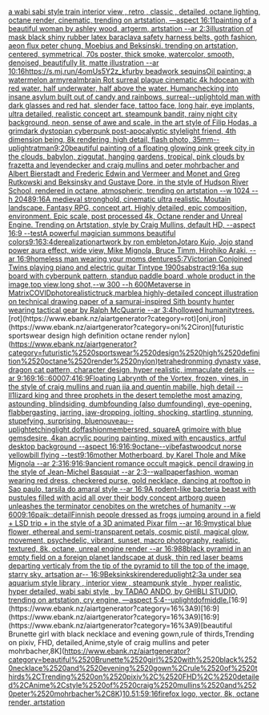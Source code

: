 [a wabi sabi style train interior view , retro , classic , detailed, octane lighting, octane render, cinematic, trending on artstation, —aspect 16:11](https://www.ebank.nz/aiartgenerator?category=a%2520wabi%2520sabi%2520style%2520train%2520interior%2520view%2520%2C%2520retro%2520%2C%2520classic%2520%2C%2520detailed%2C%2520octane%2520lighting%2C%2520octane%2520render%2C%2520cinematic%2C%2520trending%2520on%2520artstation%2C%2520%E2%80%94aspect%252016%3A11)[painting of a beautiful woman by ashley wood, artgerm, artstation --ar 2:3](https://www.ebank.nz/aiartgenerator?category=painting%2520of%2520a%2520beautiful%2520woman%2520by%2520ashley%2520wood%2C%2520artgerm%2C%2520artstation%2520--ar%25202%3A3)[illustration of mask black shiny rubber latex baraclava safety harness belts, goth fashion, aeon flux peter chung, Moebius and Beksinski. trending on artstation, centered, symmetrical, 70s poster, thick smoke, watercolor, smooth, denoised, beautifully lit, matte illustration --ar 10:16](https://www.ebank.nz/aiartgenerator?category=illustration%2520of%2520mask%2520black%2520shiny%2520rubber%2520latex%2520baraclava%2520safety%2520harness%2520belts%2C%2520goth%2520fashion%2C%2520aeon%2520flux%2520peter%2520chung%2C%2520Moebius%2520and%2520Beksinski.%2520trending%2520on%2520artstation%2C%2520centered%2C%2520symmetrical%2C%252070s%2520poster%2C%2520thick%2520smoke%2C%2520watercolor%2C%2520smooth%2C%2520denoised%2C%2520beautifully%2520lit%2C%2520matte%2520illustration%2520--ar%252010%3A16)[<https://s.mj.run/4omUs5Y2z_k>](https://www.ebank.nz/aiartgenerator?category=%3Chttps%3A//s.mj.run/4omUs5Y2z_k%3E)[furby beadwork sequins](https://www.ebank.nz/aiartgenerator?category=furby%2520beadwork%2520sequins)[Oil painting: a watermelon army](https://www.ebank.nz/aiartgenerator?category=Oil%2520painting%3A%2520a%2520watermelon%2520army)[realm](https://www.ebank.nz/aiartgenerator?category=realm)[brain Rot surreal plague cinematic 4k hd](https://www.ebank.nz/aiartgenerator?category=brain%2520Rot%2520surreal%2520plague%2520cinematic%25204k%2520hd)[ocean with red water. half underwater, half above the water. Human](https://www.ebank.nz/aiartgenerator?category=ocean%2520with%2520red%2520water.%2520half%2520underwater%2C%2520half%2520above%2520the%2520water.%2520Human)[checking into insane asylum built out of candy and rainbows, surreal](https://www.ebank.nz/aiartgenerator?category=checking%2520into%2520insane%2520asylum%2520built%2520out%2520of%2520candy%2520and%2520rainbows%2C%2520surreal)[--uplight](https://www.ebank.nz/aiartgenerator?category=--uplight)[old man with dark glasses and red hat, slender face, tattoo face, long hair, eye implants, ultra detailed, realistic concept art. steampunk bandit, rainy night city background, neon, sense of awe and scale, in the art style of Filip Hodas, a grimdark dystopian cyberpunk post-apocalyptic style](https://www.ebank.nz/aiartgenerator?category=old%2520man%2520with%2520dark%2520glasses%2520and%2520red%2520hat%2C%2520slender%2520face%2C%2520tattoo%2520face%2C%2520long%2520hair%2C%2520eye%2520implants%2C%2520ultra%2520detailed%2C%2520realistic%2520concept%2520art.%2520steampunk%2520bandit%2C%2520rainy%2520night%2520city%2520background%2C%2520neon%2C%2520sense%2520of%2520awe%2520and%2520scale%2C%2520in%2520the%2520art%2520style%2520of%2520Filip%2520Hodas%2C%2520a%2520grimdark%2520dystopian%2520cyberpunk%2520post-apocalyptic%2520style)[light friend, 4th dimension being, 8k rendering, high detail, flash photo, 35mm](https://www.ebank.nz/aiartgenerator?category=light%2520friend%2C%25204th%2520dimension%2520being%2C%25208k%2520rendering%2C%2520high%2520detail%2C%2520flash%2520photo%2C%252035mm)[--uplight](https://www.ebank.nz/aiartgenerator?category=--uplight)[ratman](https://www.ebank.nz/aiartgenerator?category=ratman)[9:20](https://www.ebank.nz/aiartgenerator?category=9%3A20)[beautiful painting of a floating glowing pink greek city in the clouds, babylon, ziggutat, hanging gardens, tropical, pink clouds by frazetta and leyendecker and craig mullins and peter mohrbacher and Albert Bierstadt and Frederic Edwin and Vermeer and Monet and Greg Rutkowski and Beksinsky and Gustave Dore, in the style of Hudson River School, rendered in octane, atmospheric, trending on artstation  --w 1024 --h 2048](https://www.ebank.nz/aiartgenerator?category=beautiful%2520painting%2520of%2520a%2520floating%2520glowing%2520pink%2520greek%2520city%2520in%2520the%2520clouds%2C%2520babylon%2C%2520ziggutat%2C%2520hanging%2520gardens%2C%2520tropical%2C%2520pink%2520clouds%2520by%2520frazetta%2520and%2520leyendecker%2520and%2520craig%2520mullins%2520and%2520peter%2520mohrbacher%2520and%2520Albert%2520Bierstadt%2520and%2520Frederic%2520Edwin%2520and%2520Vermeer%2520and%2520Monet%2520and%2520Greg%2520Rutkowski%2520and%2520Beksinsky%2520and%2520Gustave%2520Dore%2C%2520in%2520the%2520style%2520of%2520Hudson%2520River%2520School%2C%2520rendered%2520in%2520octane%2C%2520atmospheric%2C%2520trending%2520on%2520artstation%2520%2520--w%25201024%2520--h%25202048)[9:16](https://www.ebank.nz/aiartgenerator?category=9%3A16)[A medieval stronghold, cinematic ultra realistic. Moutain landscape. Fantasy RPG, concept art. Highly detailed, epic composition, environment. Epic scale, post processed 4k, Octane render and Unreal Engine. Trending on Artstation, style by Craig Mullins, default HD, --aspect 16:9 --test](https://www.ebank.nz/aiartgenerator?category=A%2520medieval%2520stronghold%2C%2520cinematic%2520ultra%2520realistic.%2520Moutain%2520landscape.%2520Fantasy%2520RPG%2C%2520concept%2520art.%2520Highly%2520detailed%2C%2520epic%2520composition%2C%2520environment.%2520Epic%2520scale%2C%2520post%2520processed%25204k%2C%2520Octane%2520render%2520and%2520Unreal%2520Engine.%2520Trending%2520on%2520Artstation%2C%2520style%2520by%2520Craig%2520Mullins%2C%2520default%2520HD%2C%2520--aspect%252016%3A9%2520--test)[A powerful magician summons beautiful colors](https://www.ebank.nz/aiartgenerator?category=A%2520powerful%2520magician%2520summons%2520beautiful%2520colors)[9:16](https://www.ebank.nz/aiartgenerator?category=9%3A16)[3:4](https://www.ebank.nz/aiartgenerator?category=3%3A4)[derealization](https://www.ebank.nz/aiartgenerator?category=derealization)[artwork by ron embleton](https://www.ebank.nz/aiartgenerator?category=artwork%2520by%2520ron%2520embleton)[Jotaro Kujo, Jojo stand power aura effect, wide view, Mike Mignola, Bruce Timm, Hirohiko Araki, --ar 16:9](https://www.ebank.nz/aiartgenerator?category=Jotaro%2520Kujo%2C%2520Jojo%2520stand%2520power%2520aura%2520effect%2C%2520wide%2520view%2C%2520Mike%2520Mignola%2C%2520Bruce%2520Timm%2C%2520Hirohiko%2520Araki%2C%2520--ar%252016%3A9)[homeless man wearing your moms dentures](https://www.ebank.nz/aiartgenerator?category=homeless%2520man%2520wearing%2520your%2520moms%2520dentures)[5:7](https://www.ebank.nz/aiartgenerator?category=5%3A7)[Victorian Conjoined Twins playing piano and electric guitar Tintype 1900s](https://www.ebank.nz/aiartgenerator?category=Victorian%2520Conjoined%2520Twins%2520playing%2520piano%2520and%2520electric%2520guitar%2520Tintype%25201900s)[abstract](https://www.ebank.nz/aiartgenerator?category=abstract)[9:16](https://www.ebank.nz/aiartgenerator?category=9%3A16)[a sup board with cyberpunk pattern, standup paddle board ,whole product in the image,top view,long shot,--w 300 --h 600](https://www.ebank.nz/aiartgenerator?category=a%2520sup%2520board%2520with%2520cyberpunk%2520pattern%2C%2520standup%2520paddle%2520board%2520%2Cwhole%2520product%2520in%2520the%2520image%2Ctop%2520view%2Clong%2520shot%2C--w%2520300%2520--h%2520600)[Metaverse in Matrix](https://www.ebank.nz/aiartgenerator?category=Metaverse%2520in%2520Matrix)[COVID](https://www.ebank.nz/aiartgenerator?category=COVID)[photorealistic](https://www.ebank.nz/aiartgenerator?category=photorealistic)[truck,marble](https://www.ebank.nz/aiartgenerator?category=truck%2Cmarble)[a highly-detailed concept illustration on technical drawing paper of a samurai-inspired Sith bounty hunter wearing tactical gear by Ralph McQuarrie --ar 3:4](https://www.ebank.nz/aiartgenerator?category=a%2520highly-detailed%2520concept%2520illustration%2520on%2520technical%2520drawing%2520paper%2520of%2520a%2520samurai-inspired%2520Sith%2520bounty%2520hunter%2520wearing%2520tactical%2520gear%2520by%2520Ralph%2520McQuarrie%2520--ar%25203%3A4)[hollowed humanity](https://www.ebank.nz/aiartgenerator?category=hollowed%2520humanity)[trees.](https://www.ebank.nz/aiartgenerator?category=trees.)[rot](https://www.ebank.nz/aiartgenerator?category=rot)[oni,iron](https://www.ebank.nz/aiartgenerator?category=oni%2Ciron)[futuristic sportswear design high definition octane render nylon](https://www.ebank.nz/aiartgenerator?category=futuristic%2520sportswear%2520design%2520high%2520definition%2520octane%2520render%2520nylon)[tetrahedron](https://www.ebank.nz/aiartgenerator?category=tetrahedron)[ming dynasty vase, dragon cat pattern, character design, hyper realistic, immaculate details --ar 9:16](https://www.ebank.nz/aiartgenerator?category=ming%2520dynasty%2520vase%2C%2520dragon%2520cat%2520pattern%2C%2520character%2520design%2C%2520hyper%2520realistic%2C%2520immaculate%2520details%2520--ar%25209%3A16)[9:16](https://www.ebank.nz/aiartgenerator?category=9%3A16)[::](https://www.ebank.nz/aiartgenerator?category=%3A%3A)[6000](https://www.ebank.nz/aiartgenerator?category=6000)[7:4](https://www.ebank.nz/aiartgenerator?category=7%3A4)[16:9](https://www.ebank.nz/aiartgenerator?category=16%3A9)[Floating Labrynth of the Vortex, frozen, vines, in the style of craig mullins and ruan jia and quentin mabille, high detail --ll](https://www.ebank.nz/aiartgenerator?category=Floating%2520Labrynth%2520of%2520the%2520Vortex%2C%2520frozen%2C%2520vines%2C%2520in%2520the%2520style%2520of%2520craig%2520mullins%2520and%2520ruan%2520jia%2520and%2520quentin%2520mabille%2C%2520high%2520detail%2520--ll)[1](https://www.ebank.nz/aiartgenerator?category=1)[lizard king and three prophets in the desert temple](https://www.ebank.nz/aiartgenerator?category=lizard%2520king%2520and%2520three%2520prophets%2520in%2520the%2520desert%2520temple)[the most amazing, astounding, blindsiding, dumbfounding (also dumfounding), eye-opening, flabbergasting, jarring, jaw-dropping, jolting, shocking, startling, stunning, stupefying, surprising, blue](https://www.ebank.nz/aiartgenerator?category=the%2520most%2520amazing%2C%2520astounding%2C%2520blindsiding%2C%2520dumbfounding%2520%28also%2520dumfounding%29%2C%2520eye-opening%2C%2520flabbergasting%2C%2520jarring%2C%2520jaw-dropping%2C%2520jolting%2C%2520shocking%2C%2520startling%2C%2520stunning%2C%2520stupefying%2C%2520surprising%2C%2520blue)[nouveau](https://www.ebank.nz/aiartgenerator?category=nouveau)[--uplight](https://www.ebank.nz/aiartgenerator?category=--uplight)[etching](https://www.ebank.nz/aiartgenerator?category=etching)[light,](https://www.ebank.nz/aiartgenerator?category=light%2C)[dof](https://www.ebank.nz/aiartgenerator?category=dof)[fashion](https://www.ebank.nz/aiartgenerator?category=fashion)[members](https://www.ebank.nz/aiartgenerator?category=members)[red, square](https://www.ebank.nz/aiartgenerator?category=red%2C%2520square)[A grimoire with blue gems](https://www.ebank.nz/aiartgenerator?category=A%2520grimoire%2520with%2520blue%2520gems)[desire, 4k](https://www.ebank.nz/aiartgenerator?category=desire%2C%25204k)[an acrylic pouring painting, mixed with encaustics, artful desktop background --aspect 16:9](https://www.ebank.nz/aiartgenerator?category=an%2520acrylic%2520pouring%2520painting%2C%2520mixed%2520with%2520encaustics%2C%2520artful%2520desktop%2520background%2520--aspect%252016%3A9)[16:9](https://www.ebank.nz/aiartgenerator?category=16%3A9)[octane](https://www.ebank.nz/aiartgenerator?category=octane)[--vibefast](https://www.ebank.nz/aiartgenerator?category=--vibefast)[woodcut norse yellowbill flying --test](https://www.ebank.nz/aiartgenerator?category=woodcut%2520norse%2520yellowbill%2520flying%2520--test)[9:16](https://www.ebank.nz/aiartgenerator?category=9%3A16)[mother Motherboard, by Karel Thole and Mike Mignola --ar 2:3](https://www.ebank.nz/aiartgenerator?category=mother%2520Motherboard%2C%2520by%2520Karel%2520Thole%2520and%2520Mike%2520Mignola%2520--ar%25202%3A3)[16:9](https://www.ebank.nz/aiartgenerator?category=16%3A9)[16:9](https://www.ebank.nz/aiartgenerator?category=16%3A9)[ancient romance occult magick, pencil drawing in the style of Jean-Michel Basquiat --ar 2:3](https://www.ebank.nz/aiartgenerator?category=ancient%2520romance%2520occult%2520magick%2C%2520pencil%2520drawing%2520in%2520the%2520style%2520of%2520Jean-Michel%2520Basquiat%2520--ar%25202%3A3)[--wallpaper](https://www.ebank.nz/aiartgenerator?category=--wallpaper)[fashion, woman wearing red dress, checkered purse, gold necklace, dancing at rooftop in Sao paulo, tarsila do amaral style --ar 16:9](https://www.ebank.nz/aiartgenerator?category=fashion%2C%2520woman%2520wearing%2520red%2520dress%2C%2520checkered%2520purse%2C%2520gold%2520necklace%2C%2520dancing%2520at%2520rooftop%2520in%2520Sao%2520paulo%2C%2520tarsila%2520do%2520amaral%2520style%2520--ar%252016%3A9)[A rodent-like bacteria beast with pustules filled with acid all over their body concept art](https://www.ebank.nz/aiartgenerator?category=A%2520rodent-like%2520bacteria%2520beast%2520with%2520pustules%2520filled%2520with%2520acid%2520all%2520over%2520their%2520body%2520concept%2520art)[borg queen unleashes the terminator cenobites on the wretches of humanity --w 600](https://www.ebank.nz/aiartgenerator?category=borg%2520queen%2520unleashes%2520the%2520terminator%2520cenobites%2520on%2520the%2520wretches%2520of%2520humanity%2520--w%2520600)[9:16](https://www.ebank.nz/aiartgenerator?category=9%3A16)[paik::](https://www.ebank.nz/aiartgenerator?category=paik%3A%3A)[detail](https://www.ebank.nz/aiartgenerator?category=detail)[Finnish people dressed as frogs jumping around in a field + LSD trip + in the style of a 3D animated Pixar film --ar 16:9](https://www.ebank.nz/aiartgenerator?category=Finnish%2520people%2520dressed%2520as%2520frogs%2520jumping%2520around%2520in%2520a%2520field%2520%2B%2520LSD%2520trip%2520%2B%2520in%2520the%2520style%2520of%2520a%25203D%2520animated%2520Pixar%2520film%2520--ar%252016%3A9)[mystical blue flower, ethereal and semi-transparent petals, cosmic pistil, magical glow, movement, psychedelic, vibrant, sunset, macro photography, realistic, textured, 8k, octane, unreal engine render --ar 16:9](https://www.ebank.nz/aiartgenerator?category=mystical%2520blue%2520flower%2C%2520ethereal%2520and%2520semi-transparent%2520petals%2C%2520cosmic%2520pistil%2C%2520magical%2520glow%2C%2520movement%2C%2520psychedelic%2C%2520vibrant%2C%2520sunset%2C%2520macro%2520photography%2C%2520realistic%2C%2520textured%2C%25208k%2C%2520octane%2C%2520unreal%2520engine%2520render%2520--ar%252016%3A9)[88](https://www.ebank.nz/aiartgenerator?category=88)[black pyramid in an empty field on a foreign planet landscape at dusk, thin red laser beams departing verticaly from the tip of the pyramid to till the top of the image, starry sky, artsation ar-- 16:9](https://www.ebank.nz/aiartgenerator?category=black%2520pyramid%2520in%2520an%2520empty%2520field%2520on%2520a%2520foreign%2520planet%2520landscape%2520at%2520dusk%2C%2520thin%2520red%2520laser%2520beams%2520departing%2520verticaly%2520from%2520the%2520tip%2520of%2520the%2520pyramid%2520to%2520till%2520the%2520top%2520of%2520the%2520image%2C%2520starry%2520sky%2C%2520artsation%2520ar--%252016%3A9)[Beksinkski](https://www.ebank.nz/aiartgenerator?category=Beksinkski)[rendered](https://www.ebank.nz/aiartgenerator?category=rendered)[uplight](https://www.ebank.nz/aiartgenerator?category=uplight)[2:3](https://www.ebank.nz/aiartgenerator?category=2%3A3)[a under sea aquarium style library , interior view , steampunk style , hyper realistic, hyper detailed, wabi sabi style , by TADAO ANDO, by GHIBLI STUDIO, trending on artstation, cry engine, —aspect 5:4](https://www.ebank.nz/aiartgenerator?category=a%2520under%2520sea%2520aquarium%2520style%2520library%2520%2C%2520interior%2520view%2520%2C%2520steampunk%2520style%2520%2C%2520hyper%2520realistic%2C%2520hyper%2520detailed%2C%2520wabi%2520sabi%2520style%2520%2C%2520by%2520TADAO%2520ANDO%2C%2520by%2520GHIBLI%2520STUDIO%2C%2520trending%2520on%2520artstation%2C%2520cry%2520engine%2C%2520%E2%80%94aspect%25205%3A4)[--uplight](https://www.ebank.nz/aiartgenerator?category=--uplight)[dof](https://www.ebank.nz/aiartgenerator?category=dof)[middle.](https://www.ebank.nz/aiartgenerator?category=middle.)[16:9](https://www.ebank.nz/aiartgenerator?category=16%3A9)[16:9](https://www.ebank.nz/aiartgenerator?category=16%3A9)[16:9](https://www.ebank.nz/aiartgenerator?category=16%3A9)[beautiful Brunette girl with black necklace and evening gown,rule of thirds,Trending on pixiv, FHD, detailed,Anime,style of craig mullins and peter mohrbacher,8K](https://www.ebank.nz/aiartgenerator?category=beautiful%2520Brunette%2520girl%2520with%2520black%2520necklace%2520and%2520evening%2520gown%2Crule%2520of%2520thirds%2CTrending%2520on%2520pixiv%2C%2520FHD%2C%2520detailed%2CAnime%2Cstyle%2520of%2520craig%2520mullins%2520and%2520peter%2520mohrbacher%2C8K)[1](https://www.ebank.nz/aiartgenerator?category=1)[0.5](https://www.ebank.nz/aiartgenerator?category=0.5)[1:5](https://www.ebank.nz/aiartgenerator?category=1%3A5)[9:16](https://www.ebank.nz/aiartgenerator?category=9%3A16)[firefox logo, vector, 8k, octane render, artstation](https://www.ebank.nz/aiartgenerator?category=firefox%2520logo%2C%2520vector%2C%25208k%2C%2520octane%2520render%2C%2520artstation)